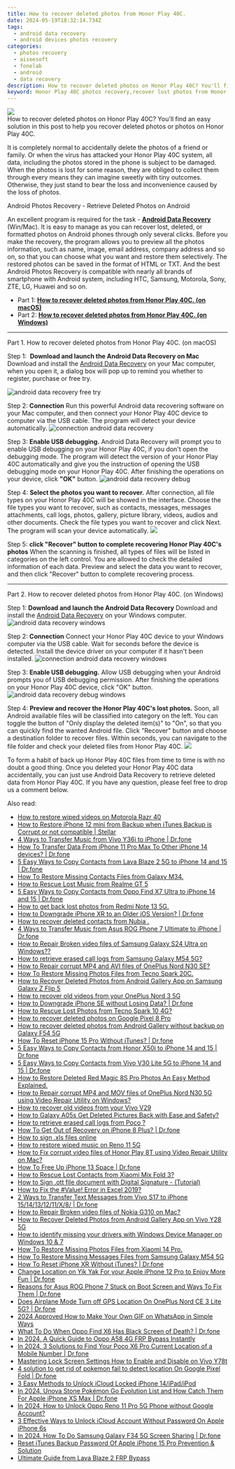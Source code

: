 ```yaml
---
title: How to recover deleted photos from Honor Play 40C.
date: 2024-05-19T18:32:14.734Z
tags: 
  - android data recovery
  - android devices photos recovery
categories: 
  - photos recovery
  - aiseesoft
  - fonelab
  - android
  - data recovery
description: How to recover deleted photos on Honor Play 40C? You'll find an easy solution in this post to help you recover deleted photos or photos on Honor Play 40C.
keyword: Honor Play 40C photos recovery,recover lost photos from Honor Play 40C,restore deleted photos on Honor Play 40C,save erased photos from Honor Play 40C,unerase photos,regain missing photos,restore photos when deleted in Honor Play 40C,Honor Play 40C retrieve deleted photos,lost all photos in Honor Play 40C again,deletes photos of Honor Play 40C,Honor Play 40C photos deleted itself,how to retrieve deleted photos from my Honor Play 40C
---
```


<img src="https://img0mobiles.techidaily.com/images/best-assets/devices/honor/honor-play-40c/5.jpg" class="atpl-imgstyle"  />

<div class="atpl-content atpl-for-fonelab-android recover-photos">

<div class="atpl-post-description-part-1">
How to recover deleted photos on Honor Play 40C? You'll find an easy solution in this post to help you recover deleted photos or photos on Honor Play 40C.
</div>



<div class="atpl-post-description-part-2">
<div class="tpl-content-sub-paragraph-normal">
  <p>
    It is completely normal to accidentally delete the photos of a friend or family. Or when the virus has attacked your Honor Play 40C system, all data, including the photos stored in the phone is subject to be damaged. When the photos is lost for some reason, they are obliged to collect them through every means they can imagine sweetly with tiny outcomes. Otherwise, they just stand to bear the loss and inconvenience caused by the loss of photos.
  </p>
</div>
</div>

<div class="atpl-post-description-part-3">
<div class="tpl-content-sub-paragraph-title">
  Android Photos Recovery - Retrieve Deleted Photos on Android
</div>
<div class="tpl-content-sub-paragraph-content">
  <p>
    An excellent program is required for the task - <a href="https://tools.techidaily.com/aiseesoft-android-data-recovery/" ><strong>Android Data Recovery</strong></a> (Win/Mac). It is easy to manage as you can recover lost, deleted, or formatted photos on Android phones through only several clicks. Before you make the recovery, the program allows you to preview all the photos information, such as name, image, email address, company address and so on, so that you can choose what you want and restore them selectively. The restored photos can be saved in the format of HTML or TXT. And the best Android Photos Recovery is compatible with nearly all brands of smartphone with Android system, including HTC, Samsung, Motorola, Sony, ZTE, LG, Huawei and so on.
  </p>
</div>

</div>

<ul>
  <li>Part 1: <strong><a href="#p1"> How to recover deleted photos from Honor Play 40C.  (on macOS)</a></strong></li>
  <li>Part 2: <strong><a href="#p2"> How to recover deleted photos from Honor Play 40C.  (on Windows)</a></strong></li>
</ul>




<!-- Part 1 -->
<a id="p1" name="p1" ></a><hr>

<div>
  <span class="atpl-step-part-style">Part 1. How to recover deleted photos from Honor Play 40C. (on macOS)</span>
</div>  

<span class="atpl-stepstyle-a"><span>Step 1: </span></span> <strong>Download and launch the Android Data Recovery on Mac</strong>
Download and install the <a href="https://tools.techidaily.com/aiseesoft-android-data-recovery/" >Android Data Recovery</a> on your Mac computer, when you open it, a dialog box will pop up to remind you whether to register, purchase or free try.

<img src="https://tools.techidaily.com/images/apps/aiseesoft/android-data-recovery/mac-free-try.png" class="atpl-imgstyle" alt="android data recovery free try" />

<span class="atpl-stepstyle-a"><span>Step 2: </span></span> <strong>Connection</strong>
Run this powerful Android data recovering software on your Mac computer, and then connect your Honor Play 40C device to computer via the USB cable. The program will detect your device automatically.
<img src="https://tools.techidaily.com/images/apps/aiseesoft/android-data-recovery/mac-connection-interface.jpg" class="atpl-imgstyle" alt="connection android data recovery" />

<span class="atpl-stepstyle-a"><span>Step 3: </span></span> <strong>Enable USB debugging.</strong>
Android Data Recovery will prompt you to enable USB debugging on your Honor Play 40C, if you don't open the debugging mode. The program will detect the version of your Honor Play 40C automatically and give you the instruction of opening the USB debugging mode on your Honor Play 40C. After finishing the operations on your device, click <strong>"OK"</strong> button.
<img src="https://tools.techidaily.com/images/apps/aiseesoft/android-data-recovery/mac-android-usb-debug.jpg"  class="atpl-imgstyle" alt="android data recovery debug" />

<span class="atpl-stepstyle-a"><span>Step 4: </span></span> <strong>Select the photos you want to recover.</strong>
After connection, all file types on your Honor Play 40C will be showed in the interface. Choose the file types you want to recover, such as contacts, messages, messages attachments, call logs, photos, gallery, picture library, videos, audios and other documents. Check the file types you want to recover and click Next. The program will scan your device automatically.
<img src="https://tools.techidaily.com/images/apps/aiseesoft/android-data-recovery/mac-choose-type-photos.jpg" class="atpl-imgstyle"  />

<span class="atpl-stepstyle-a"><span>Step 5: </span></span> <strong>click "Recover" button to  complete recovering Honor Play 40C's photos</strong>
When the scanning is finished, all types of files will be listed in categories on the left control. You are allowed to check the detailed information of each data. Preview and select the data you want to recover, and then click "Recover" button to complete recovering process.


<a id="p2" name="p2"></a><hr>

<!-- Part 2 -->
<div>
  <span class="atpl-step-part-style">Part 2. How to recover deleted photos from Honor Play 40C. (on Windows)</span>
</div>

<span class="atpl-stepstyle-a"><span>Step 1: </span></span> <strong>Download and launch the Android Data Recovery</strong>
Download and install the <a href="https://tools.techidaily.com/aiseesoft-android-data-recovery/" >Android Data Recovery</a> on your Windows computer.
<img src="https://tools.techidaily.com/images/apps/aiseesoft/android-data-recovery/win-start-interface.png"  class="atpl-imgstyle" alt="android data recovery windows" />

<span class="atpl-stepstyle-a"><span>Step 2: </span></span> <strong>Connection</strong>
Connect your Honor Play 40C device to your Windows computer via the USB cable. Wait for seconds before the device is detected. Install the device driver on your computer if it hasn't been installed.
<img src="https://tools.techidaily.com/images/apps/aiseesoft/android-data-recovery/win-connection-interface.png" class="atpl-imgstyle" alt="connection android data recovery windows" />

<span class="atpl-stepstyle-a"><span>Step 3: </span></span> <strong>Enable USB debugging.</strong>
Allow USB debugging when your Android prompts you of USB debugging permission. After finishing the operations on your Honor Play 40C device, click "OK" button.
<img src="https://tools.techidaily.com/images/apps/aiseesoft/android-data-recovery/win-android-usb-debug.png" class="atpl-imgstyle" alt="android data recovery debug windows" />

<span class="atpl-stepstyle-a"><span>Step 4: </span></span> <strong>Preview and recover the Honor Play 40C's lost photos.</strong>
Soon, all Android available files will be classified into category on the left. You can toggle the button of "Only display the deleted item(s)" to "On", so that you can quickly find the wanted Android file. Click "Recover" button and choose a destination folder to recover files. Within seconds, you can navigate to the file folder and check your deleted files from Honor Play 40C.
<img src="https://tools.techidaily.com/images/apps/aiseesoft/android-data-recovery/win-recover-photos.png" class="atpl-imgstyle"  />

<div class="atpl-post-description-part-4">
<div class="tpl-content-sub-paragraph-normal">
  <p>
    To form a habit of back up Honor Play 40C files from time to time is with no doubt a good thing. Once you deleted your Honor Play 40C data accidentally, you can just use Android Data Recovery to retrieve deleted data from Honor Play 40C. If you have any question, please feel free to drop us a comment below.
  </p>
</div>
</div>

<ins class="adsbygoogle"
     style="display:block"
     data-ad-client="ca-pub-7571918770474297"
     data-ad-slot="8358498916"
     data-ad-format="auto"
     data-full-width-responsive="true"></ins>



</div>
<ins class="adsbygoogle"
    style="display:block"
    data-ad-format="autorelaxed"
    data-ad-client="ca-pub-7571918770474297"
    data-ad-slot="1223367746"></ins>

<span class="atpl-alsoreadstyle">Also read:</span>
<div><ul>
<li><a href="https://blog-min.techidaily.com/how-to-restore-wiped-videos-on-motorola-razr-40-by-fonelab-android-recover-video/"><u>How to restore wiped videos on Motorola Razr 40</u></a></li>
<li><a href="https://blog-min.techidaily.com/how-to-restore-iphone-12-mini-from-backup-when-itunes-backup-is-corrupt-or-not-compatible-stellar-by-stellar-data-recovery-ios-iphone-data-recovery/"><u>How to Restore iPhone 12 mini from Backup when iTunes Backup is Corrupt or not compatible | Stellar</u></a></li>
<li><a href="https://blog-min.techidaily.com/4-ways-to-transfer-music-from-vivo-y36i-to-iphone-drfone-by-drfone-transfer-from-android-transfer-from-android/"><u>4 Ways to Transfer Music from Vivo Y36i to iPhone | Dr.fone</u></a></li>
<li><a href="https://blog-min.techidaily.com/how-to-transfer-data-from-iphone-11-pro-max-to-other-iphone-14-devices-drfone-by-drfone-transfer-data-from-ios-transfer-data-from-ios/"><u>How To Transfer Data From iPhone 11 Pro Max To Other iPhone 14 devices? | Dr.fone</u></a></li>
<li><a href="https://blog-min.techidaily.com/5-easy-ways-to-copy-contacts-from-lava-blaze-2-5g-to-iphone-14-and-15-drfone-by-drfone-transfer-from-android-transfer-from-android/"><u>5 Easy Ways to Copy Contacts from Lava Blaze 2 5G to iPhone 14 and 15 | Dr.fone</u></a></li>
<li><a href="https://blog-min.techidaily.com/how-to-restore-missing-contacts-files-from-galaxy-m34-by-fonelab-android-recover-contacts/"><u>How To  Restore Missing Contacts Files from Galaxy M34.</u></a></li>
<li><a href="https://blog-min.techidaily.com/how-to-rescue-lost-music-from-realme-gt-5-by-fonelab-android-recover-music/"><u>How to Rescue Lost Music from Realme GT 5</u></a></li>
<li><a href="https://blog-min.techidaily.com/5-easy-ways-to-copy-contacts-from-oppo-find-x7-ultra-to-iphone-14-and-15-drfone-by-drfone-transfer-from-android-transfer-from-android/"><u>5 Easy Ways to Copy Contacts from Oppo Find X7 Ultra to iPhone 14 and 15 | Dr.fone</u></a></li>
<li><a href="https://blog-min.techidaily.com/how-to-get-back-lost-photos-from-redmi-note-13-5g-by-fonelab-android-recover-photos/"><u>How to get back lost photos from Redmi Note 13 5G.</u></a></li>
<li><a href="https://blog-min.techidaily.com/how-to-downgrade-iphone-xr-to-an-older-ios-version-drfone-by-drfone-ios-system-repair-ios-system-repair/"><u>How to Downgrade iPhone XR to an Older iOS Version? | Dr.fone</u></a></li>
<li><a href="https://blog-min.techidaily.com/how-to-recover-deleted-contacts-from-nubia-by-fonelab-android-recover-contacts/"><u>How to recover deleted contacts from Nubia .</u></a></li>
<li><a href="https://blog-min.techidaily.com/4-ways-to-transfer-music-from-asus-rog-phone-7-ultimate-to-iphone-drfone-by-drfone-transfer-from-android-transfer-from-android/"><u>4 Ways to Transfer Music from Asus ROG Phone 7 Ultimate to iPhone | Dr.fone</u></a></li>
<li><a href="https://blog-min.techidaily.com/how-to-repair-broken-video-files-of-samsung-galaxy-s24-ultra-on-windows-by-stellar-video-repair-mobile-video-repair/"><u>How to Repair Broken video files of Samsung Galaxy S24 Ultra on Windows??</u></a></li>
<li><a href="https://blog-min.techidaily.com/how-to-retrieve-erased-call-logs-from-samsung-galaxy-m54-5g-by-fonelab-android-recover-call-logs/"><u>How to retrieve erased call logs from Samsung Galaxy M54 5G?</u></a></li>
<li><a href="https://blog-min.techidaily.com/how-to-repair-corrupt-mp4-and-avi-files-of-oneplus-nord-n30-se-by-stellar-video-repair-mobile-video-repair/"><u>How to Repair corrupt MP4 and AVI files of OnePlus Nord N30 SE?</u></a></li>
<li><a href="https://blog-min.techidaily.com/how-to-restore-missing-photos-files-from-tecno-spark-20c-by-fonelab-android-recover-photos/"><u>How To  Restore Missing Photos Files from Tecno Spark 20C.</u></a></li>
<li><a href="https://blog-min.techidaily.com/how-to-recover-deleted-photos-from-android-gallery-app-on-samsung-galaxy-z-flip-5-by-stellar-photo-recovery-android-mobile-photo-recover/"><u>How to Recover Deleted Photos from Android Gallery App on Samsung Galaxy Z Flip 5</u></a></li>
<li><a href="https://blog-min.techidaily.com/how-to-recover-old-videos-from-your-oneplus-nord-3-5g-by-fonelab-android-recover-video/"><u>How to recover old videos from your OnePlus Nord 3 5G</u></a></li>
<li><a href="https://blog-min.techidaily.com/how-to-downgrade-iphone-se-without-losing-data-drfone-by-drfone-ios-system-repair-ios-system-repair/"><u>How to Downgrade iPhone SE without Losing Data? | Dr.fone</u></a></li>
<li><a href="https://blog-min.techidaily.com/how-to-rescue-lost-photos-from-tecno-spark-10-4g-by-fonelab-android-recover-photos/"><u>How to Rescue Lost Photos from Tecno Spark 10 4G?</u></a></li>
<li><a href="https://blog-min.techidaily.com/how-to-recover-deleted-photos-on-google-pixel-8-pro-by-stellar-photo-recovery-android-mobile-photo-recover/"><u>How to recover deleted photos on Google Pixel 8 Pro</u></a></li>
<li><a href="https://blog-min.techidaily.com/how-to-recover-deleted-photos-from-android-gallery-without-backup-on-galaxy-f54-5g-by-stellar-photo-recovery-android-mobile-photo-recover/"><u>How to recover deleted photos from Android Gallery without backup on Galaxy F54 5G</u></a></li>
<li><a href="https://blog-min.techidaily.com/how-to-reset-iphone-15-pro-without-itunes-drfone-by-drfone-ios-system-repair-ios-system-repair/"><u>How To Reset iPhone 15 Pro Without iTunes? | Dr.fone</u></a></li>
<li><a href="https://blog-min.techidaily.com/5-easy-ways-to-copy-contacts-from-honor-x50i-to-iphone-14-and-15-drfone-by-drfone-transfer-from-android-transfer-from-android/"><u>5 Easy Ways to Copy Contacts from Honor X50i to iPhone 14 and 15 | Dr.fone</u></a></li>
<li><a href="https://blog-min.techidaily.com/5-easy-ways-to-copy-contacts-from-vivo-v30-lite-5g-to-iphone-14-and-15-drfone-by-drfone-transfer-from-android-transfer-from-android/"><u>5 Easy Ways to Copy Contacts from Vivo V30 Lite 5G to iPhone 14 and 15 | Dr.fone</u></a></li>
<li><a href="https://blog-min.techidaily.com/how-to-restore-deleted-red-magic-8s-pro-photos-an-easy-method-explained-by-fonelab-android-recover-photos/"><u>How to Restore Deleted Red Magic 8S Pro Photos  An Easy Method Explained.</u></a></li>
<li><a href="https://blog-min.techidaily.com/how-to-repair-corrupt-mp4-and-mov-files-of-oneplus-nord-n30-5g-using-video-repair-utility-on-windows-by-stellar-video-repair-mobile-video-repair/"><u>How to Repair corrupt MP4 and MOV files of OnePlus Nord N30 5G using Video Repair Utility on Windows? </u></a></li>
<li><a href="https://blog-min.techidaily.com/how-to-recover-old-videos-from-your-vivo-v29-by-fonelab-android-recover-video/"><u>How to recover old videos from your Vivo V29</u></a></li>
<li><a href="https://blog-min.techidaily.com/how-to-galaxy-a05s-get-deleted-pictures-back-with-ease-and-safety-by-fonelab-android-recover-pictures/"><u>How to Galaxy A05s Get Deleted Pictures Back with Ease and Safety?</u></a></li>
<li><a href="https://blog-min.techidaily.com/how-to-retrieve-erased-call-logs-from-poco-by-fonelab-android-recover-call-logs/"><u>How to retrieve erased call logs from Poco ?</u></a></li>
<li><a href="https://blog-min.techidaily.com/how-to-get-out-of-recovery-on-iphone-8-plus-drfone-by-drfone-ios-system-repair-ios-system-repair/"><u>How To Get Out of Recovery on iPhone 8 Plus? | Dr.fone</u></a></li>
<li><a href="https://blog-min.techidaily.com/how-to-sign-xls-files-online-by-ldigisigner-sign-a-excel-sign-a-excel/"><u>How to sign .xls files online</u></a></li>
<li><a href="https://blog-min.techidaily.com/how-to-restore-wiped-music-on-reno-11-5g-by-fonelab-android-recover-music/"><u>How to restore wiped music on Reno 11 5G</u></a></li>
<li><a href="https://blog-min.techidaily.com/how-to-fix-corrupt-video-files-of-honor-play-8t-using-video-repair-utility-on-mac-by-stellar-video-repair-mobile-video-repair/"><u>How to Fix corrupt video files of Honor Play 8T using Video Repair Utility on Mac?</u></a></li>
<li><a href="https://blog-min.techidaily.com/how-to-free-up-iphone-13-space-drfone-by-drfone-ios-full-data-eraser-ios-full-data-eraser/"><u>How To Free Up iPhone 13 Space | Dr.fone</u></a></li>
<li><a href="https://blog-min.techidaily.com/how-to-rescue-lost-contacts-from-xiaomi-mix-fold-3-by-fonelab-android-recover-contacts/"><u>How to Rescue Lost Contacts from Xiaomi Mix Fold 3?</u></a></li>
<li><a href="https://blog-min.techidaily.com/how-to-sign-ott-file-document-with-digital-signature-tutorial-by-ldigisigner-sign-a-word-sign-a-word/"><u>How to Sign .ott file document with Digital Signature - (Tutorial)</u></a></li>
<li><a href="https://blog-min.techidaily.com/how-to-fix-the-value-error-in-excel-2019-by-stellar-guide/"><u>How to Fix the #Value! Error in Excel 2019?</u></a></li>
<li><a href="https://blog-min.techidaily.com/2-ways-to-transfer-text-messages-from-vivo-s17-to-iphone-1514131211x8-drfone-by-drfone-transfer-from-android-transfer-from-android/"><u>2 Ways to Transfer Text Messages from Vivo S17 to iPhone 15/14/13/12/11/X/8/ | Dr.fone</u></a></li>
<li><a href="https://blog-min.techidaily.com/how-to-repair-broken-video-files-of-nokia-g310-on-mac-by-stellar-video-repair-mobile-video-repair/"><u>How to Repair Broken video files of Nokia G310 on Mac?</u></a></li>
<li><a href="https://blog-min.techidaily.com/how-to-recover-deleted-photos-from-android-gallery-app-on-vivo-y28-5g-by-stellar-photo-recovery-android-mobile-photo-recover/"><u>How to Recover Deleted Photos from Android Gallery App on Vivo Y28 5G</u></a></li>
<li><a href="https://blog-min.techidaily.com/how-to-identify-missing-your-drivers-with-windows-device-manager-on-windows-10-and-7-by-drivereasy-guide/"><u>How to identify missing your drivers with Windows Device Manager on Windows 10 & 7</u></a></li>
<li><a href="https://blog-min.techidaily.com/how-to-restore-missing-photos-files-from-xiaomi-14-pro-by-fonelab-android-recover-photos/"><u>How To  Restore Missing Photos Files from Xiaomi 14 Pro.</u></a></li>
<li><a href="https://blog-min.techidaily.com/how-to-restore-missing-messages-files-from-samsung-galaxy-m54-5g-by-fonelab-android-recover-messages/"><u>How To  Restore Missing Messages Files from Samsung Galaxy M54 5G</u></a></li>
<li><a href="https://blog-min.techidaily.com/how-to-reset-iphone-xr-without-itunes-drfone-by-drfone-ios-system-repair-ios-system-repair/"><u>How To Reset iPhone XR Without iTunes? | Dr.fone</u></a></li>
<li><a href="https://location-social.techidaily.com/change-location-on-yik-yak-for-your-apple-iphone-12-pro-to-enjoy-more-fun-drfone-by-drfone-virtual-ios/"><u>Change Location on Yik Yak For your Apple iPhone 12 Pro to Enjoy More Fun | Dr.fone</u></a></li>
<li><a href="https://fix-guide.techidaily.com/reasons-for-asus-rog-phone-7-stuck-on-boot-screen-and-ways-to-fix-them-drfone-by-drfone-fix-android-problems-fix-android-problems/"><u>Reasons for Asus ROG Phone 7 Stuck on Boot Screen and Ways To Fix Them | Dr.fone</u></a></li>
<li><a href="https://fake-location.techidaily.com/does-airplane-mode-turn-off-gps-location-on-oneplus-nord-ce-3-lite-5g-drfone-by-drfone-virtual-android/"><u>Does Airplane Mode Turn off GPS Location On OnePlus Nord CE 3 Lite 5G? | Dr.fone</u></a></li>
<li><a href="https://animation-videos.techidaily.com/2024-approved-how-to-make-your-own-gif-on-whatsapp-in-simple-ways/"><u>2024 Approved How to Make Your Own GIF on WhatsApp in Simple Ways</u></a></li>
<li><a href="https://howto.techidaily.com/what-to-do-when-oppo-find-x6-has-black-screen-of-death-drfone-by-drfone-fix-android-problems-fix-android-problems/"><u>What To Do When Oppo Find X6 Has Black Screen of Death? | Dr.fone</u></a></li>
<li><a href="https://android-frp.techidaily.com/in-2024-a-quick-guide-to-oppo-a58-4g-frp-bypass-instantly-by-drfone-android/"><u>In 2024, A Quick Guide to Oppo A58 4G FRP Bypass Instantly</u></a></li>
<li><a href="https://android-location-track.techidaily.com/in-2024-3-solutions-to-find-your-poco-x6-pro-current-location-of-a-mobile-number-drfone-by-drfone-virtual-android/"><u>In 2024, 3 Solutions to Find Your Poco X6 Pro Current Location of a Mobile Number | Dr.fone</u></a></li>
<li><a href="https://android-unlock.techidaily.com/mastering-lock-screen-settings-how-to-enable-and-disable-on-vivo-y78t-by-drfone-android/"><u>Mastering Lock Screen Settings How to Enable and Disable on Vivo Y78t</u></a></li>
<li><a href="https://pokemon-go-android.techidaily.com/4-solution-to-get-rid-of-pokemon-fail-to-detect-location-on-google-pixel-fold-drfone-by-drfone-virtual-android/"><u>4 solution to get rid of pokemon fail to detect location On Google Pixel Fold | Dr.fone</u></a></li>
<li><a href="https://activate-lock.techidaily.com/3-easy-methods-to-unlock-icloud-locked-iphone-14ipadipod-by-drfone-ios/"><u>3 Easy Methods to Unlock iCloud Locked iPhone 14/iPad/iPod</u></a></li>
<li><a href="https://ios-pokemon-go.techidaily.com/in-2024-unova-stone-pokemon-go-evolution-list-and-how-catch-them-for-apple-iphone-xs-max-drfone-by-drfone-virtual-ios/"><u>In 2024, Unova Stone Pokémon Go Evolution List and How Catch Them For Apple iPhone XS Max | Dr.fone</u></a></li>
<li><a href="https://android-unlock.techidaily.com/in-2024-how-to-unlock-oppo-reno-11-pro-5g-phone-without-google-account-by-drfone-android/"><u>In 2024, How to Unlock Oppo Reno 11 Pro 5G Phone without Google Account?</u></a></li>
<li><a href="https://activate-lock.techidaily.com/3-effective-ways-to-unlock-icloud-account-without-password-on-apple-iphone-6s-by-drfone-ios/"><u>3 Effective Ways to Unlock iCloud Account Without Password On Apple iPhone 6s</u></a></li>
<li><a href="https://screen-mirror.techidaily.com/in-2024-how-to-do-samsung-galaxy-f34-5g-screen-sharing-drfone-by-drfone-android/"><u>In 2024, How To Do Samsung Galaxy F34 5G Screen Sharing | Dr.fone</u></a></li>
<li><a href="https://ios-unlock.techidaily.com/reset-itunes-backup-password-of-apple-iphone-15-pro-prevention-and-solution-by-drfone-ios/"><u>Reset iTunes Backup Password Of Apple iPhone 15 Pro Prevention & Solution</u></a></li>
<li><a href="https://android-frp.techidaily.com/ultimate-guide-from-lava-blaze-2-frp-bypass-by-drfone-android/"><u>Ultimate Guide from Lava Blaze 2 FRP Bypass</u></a></li>
</ul></div>


